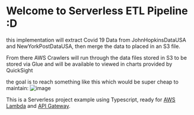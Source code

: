 # Welcome to Serverless ETL Pipeline :D

this implementation will extract Covid 19 Data from JohnHopkinsDataUSA and NewYorkPostDataUSA, then merge the data to placed in an S3 file.

From there AWS Crawlers will run through the data files stored in S3 to be stored via Glue and will be available to viewed in charts provided by QuickSight

the goal is to reach something like this which would be super cheap to maintain:
![image](https://user-images.githubusercontent.com/4098471/131789219-a8fda3de-38a0-4c13-ad9f-93edf8d4266e.png)

This is a Serverless project example using Typescript, ready for [AWS Lambda](https://aws.amazon.com/lambda) and [API Gateway](https://aws.amazon.com/api-gateway/).
